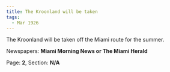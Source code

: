 ```yaml
---  
title: The Kroonland will be taken  
tags:  
  - Mar 1926  
---  
```

  
The Kroonland will be taken off the Miami route for the summer.  
  
Newspapers: **Miami Morning News or The Miami Herald**  
  
Page: **2**, Section: **N/A** 
